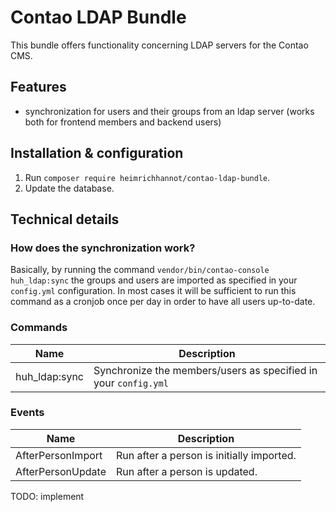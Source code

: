 # Contao LDAP Bundle

This bundle offers functionality concerning LDAP servers for the Contao CMS.

## Features

- synchronization for users and their groups from an ldap server (works both for frontend members and backend users)

## Installation & configuration

1. Run `composer require heimrichhannot/contao-ldap-bundle`.
1. Update the database.

## Technical details

### How does the synchronization work?

Basically, by running the command `vendor/bin/contao-console huh_ldap:sync` the groups and users are imported as
specified in your `config.yml` configuration. In most cases it will be sufficient to run this command as a cronjob once
per day in order to have all users up-to-date.

### Commands

Name | Description
-----|------------
huh_ldap:sync | Synchronize the members/users as specified in your `config.yml`

### Events

Name | Description
-----|------------
AfterPersonImport | Run after a person is initially imported.
AfterPersonUpdate | Run after a person is updated.

TODO: implement
